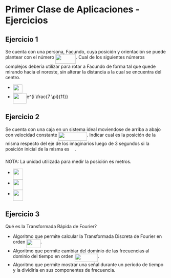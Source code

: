 # Primer Clase de Aplicaciones - Ejercicios

## Ejercicio 1

Se cuenta con una persona, Facundo, cuya posición y orientación se puede plantear con el número <img src="https://github.com/ulises-jeremias/matematica-iv/blob/master/docs/svgs/5a3d05cb9c4b45e85ae957ac1efb68a3.svg?invert_in_darkmode" align=middle width=64.11071204999998pt height=28.511366399999982pt/>. Cual de los siguientes números complejos debería utilizar para rotar a Facundo de forma tal que quede mirando hacia el noreste, sin alterar la distancia a la cual se encuentra del centro.

-   <img src="https://github.com/ulises-jeremias/matematica-iv/blob/master/docs/svgs/48117fb3b503cd98529163df473784ee.svg?invert_in_darkmode" align=middle width=29.623080299999987pt height=27.84332099999998pt/>
-   <img src="https://github.com/ulises-jeremias/matematica-iv/blob/master/docs/svgs/32c381cb6c1080acb09014619bc2378a.svg?invert_in_darkmode" align=middle width=42.577474499999994pt height=31.359338999999984pt/>e^{i \frac{7 \pi}{11}}

## Ejercicio 2

Se cuenta con una caja en un sistema ideal moviendose de arriba a abajo con velocidad constante <img src="https://github.com/ulises-jeremias/matematica-iv/blob/master/docs/svgs/2b5443fe578dcaffd1926b49900f7b94.svg?invert_in_darkmode" align=middle width=88.775247pt height=27.099867300000014pt/>. Indicar cual es la posición de la misma respecto del eje de los imaginarios luego de 3 segundos si la posición inicial de la misma es <img src="https://github.com/ulises-jeremias/matematica-iv/blob/master/docs/svgs/ef7bd16e90b7d77c7c0c571a5930b225.svg?invert_in_darkmode" align=middle width=13.88243669999999pt height=21.68300969999999pt/>.

NOTA: La unidad utilizada para medir la posición es metros.

-   <img src="https://github.com/ulises-jeremias/matematica-iv/blob/master/docs/svgs/54701b3fbd85160010aaf2755d5d87cb.svg?invert_in_darkmode" align=middle width=31.540042049999997pt height=33.20539200000001pt/>
-   <img src="https://github.com/ulises-jeremias/matematica-iv/blob/master/docs/svgs/9657cc45d829ca32ad2ac2fab39f1e37.svg?invert_in_darkmode" align=middle width=31.540042049999997pt height=33.20539200000001pt/>
-   <img src="https://github.com/ulises-jeremias/matematica-iv/blob/master/docs/svgs/8e9c1970c54978e04e756dbdbba00098.svg?invert_in_darkmode" align=middle width=31.540042049999997pt height=33.20539200000001pt/>

## Ejercicio 3

Qué es la Transformada Rápida de Fourier?

-   Algoritmo que permite calcular la Transformada Discreta de Fourier en orden <img src="https://github.com/ulises-jeremias/matematica-iv/blob/master/docs/svgs/c5566036dd2bd924fef1c6263072eb45.svg?invert_in_darkmode" align=middle width=43.570210199999984pt height=26.76175259999998pt/>.
-   Algoritmo que permite cambiar del dominio de las frecuencias al dominio del tiempo en orden <img src="https://github.com/ulises-jeremias/matematica-iv/blob/master/docs/svgs/8dea7144bbb9aa34bca5581d6568417c.svg?invert_in_darkmode" align=middle width=72.77485544999998pt height=24.65753399999998pt/>.
-   Algoritmo que permite mostrar una señal durante un período de tiempo y la dividirla en sus componentes de frecuencia.